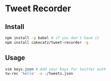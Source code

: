 # Tweet Recorder

## Install

```bash
npm install -g babel # if you don't have it
npm install cakecatz/tweet-recorder -g
```

## Usage
```bash
vim keys.json # Add your keys for twitter auth
tw-rec 'hello' -o ./tweets.json
```
